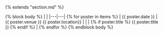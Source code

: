 {% extends "section.md" %}

{% block body %}
|   |
|---|---|
{% for poster in items %}
| {{ poster.date }} | {{ poster.venue }} {{ poster.location}} |
| | {% if poster.title %} {{ poster.title }} {% endif %} |
{% endfor %}
{% endblock body %}
